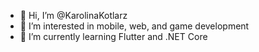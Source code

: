 - 👋 Hi, I’m @KarolinaKotlarz
- 👀 I’m interested in mobile, web, and game development
- 🌱 I’m currently learning Flutter and .NET Core

<!---
KarolinaKotlarz/KarolinaKotlarz is a ✨ special ✨ repository because its `README.md` (this file) appears on your GitHub profile.
You can click the Preview link to take a look at your changes.
--->
